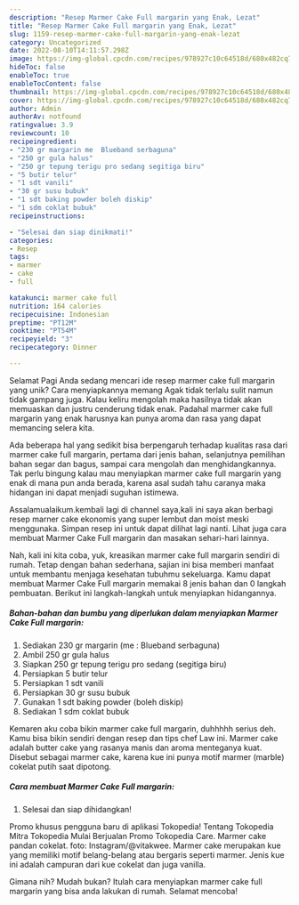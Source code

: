 ```yaml
---
description: "Resep Marmer Cake Full margarin yang Enak, Lezat"
title: "Resep Marmer Cake Full margarin yang Enak, Lezat"
slug: 1159-resep-marmer-cake-full-margarin-yang-enak-lezat
category: Uncategorized
date: 2022-08-10T14:11:57.298Z
image: https://img-global.cpcdn.com/recipes/978927c10c64518d/680x482cq70/marmer-cake-full-margarin-foto-resep-utama.jpg
hideToc: false
enableToc: true
enableTocContent: false
thumbnail: https://img-global.cpcdn.com/recipes/978927c10c64518d/680x482cq70/marmer-cake-full-margarin-foto-resep-utama.jpg
cover: https://img-global.cpcdn.com/recipes/978927c10c64518d/680x482cq70/marmer-cake-full-margarin-foto-resep-utama.jpg
author: Admin
authorAv: notfound
ratingvalue: 3.9
reviewcount: 10
recipeingredient:
- "230 gr margarin me  Blueband serbaguna"
- "250 gr gula halus"
- "250 gr tepung terigu pro sedang segitiga biru"
- "5 butir telur"
- "1 sdt vanili"
- "30 gr susu bubuk"
- "1 sdt baking powder boleh diskip"
- "1 sdm coklat bubuk"
recipeinstructions:

- "Selesai dan siap dinikmati!"
categories:
- Resep
tags:
- marmer
- cake
- full

katakunci: marmer cake full 
nutrition: 164 calories
recipecuisine: Indonesian
preptime: "PT12M"
cooktime: "PT54M"
recipeyield: "3"
recipecategory: Dinner

---
```



Selamat Pagi Anda sedang mencari ide resep marmer cake full margarin yang unik? Cara menyiapkannya memang Agak tidak terlalu sulit namun tidak gampang juga. Kalau keliru mengolah maka hasilnya tidak akan memuaskan dan justru cenderung tidak enak. Padahal marmer cake full margarin yang enak harusnya kan punya aroma dan rasa yang dapat memancing selera kita.


Ada beberapa hal yang sedikit bisa berpengaruh terhadap kualitas rasa dari marmer cake full margarin, pertama dari jenis bahan, selanjutnya pemilihan bahan segar dan bagus, sampai cara mengolah dan menghidangkannya. Tak perlu bingung kalau mau menyiapkan marmer cake full margarin yang enak di mana pun anda berada, karena asal sudah tahu caranya maka hidangan ini dapat menjadi suguhan istimewa.

Assalamualaikum.kembali lagi di channel saya,kali ini saya akan berbagi resep marner cake ekonomis yang super lembut dan moist meski menggunaka. Simpan resep ini untuk dapat dilihat lagi nanti. Lihat juga cara membuat Marmer Cake Full margarin dan masakan sehari-hari lainnya.


Nah, kali ini kita coba, yuk, kreasikan marmer cake full margarin sendiri di rumah. Tetap dengan bahan sederhana, sajian ini bisa memberi manfaat untuk membantu menjaga kesehatan tubuhmu sekeluarga. Kamu dapat membuat Marmer Cake Full margarin memakai 8 jenis bahan dan 0 langkah pembuatan. Berikut ini langkah-langkah untuk menyiapkan hidangannya.

<!--inarticleads1-->

##### Bahan-bahan dan bumbu yang diperlukan dalam menyiapkan Marmer Cake Full margarin:

1. Sediakan 230 gr margarin (me : Blueband serbaguna)
1. Ambil 250 gr gula halus
1. Siapkan 250 gr tepung terigu pro sedang (segitiga biru)
1. Persiapkan 5 butir telur
1. Persiapkan 1 sdt vanili
1. Persiapkan 30 gr susu bubuk
1. Gunakan 1 sdt baking powder (boleh diskip)
1. Sediakan 1 sdm coklat bubuk


Kemaren aku coba bikin marmer cake full margarin, duhhhhh serius deh. Kamu bisa bikin sendiri dengan resep dan tips chef Law ini. Marmer cake adalah butter cake yang rasanya manis dan aroma menteganya kuat. Disebut sebagai marmer cake, karena kue ini punya motif marmer (marble) cokelat putih saat dipotong. 

<!--inarticleads2-->

##### Cara membuat Marmer Cake Full margarin:


1. Selesai dan siap dihidangkan!

Promo khusus pengguna baru di aplikasi Tokopedia! Tentang Tokopedia Mitra Tokopedia Mulai Berjualan Promo Tokopedia Care. Marmer cake pandan cokelat. foto: Instagram/@vitakwee. Marmer cake merupakan kue yang memiliki motif belang-belang atau bergaris seperti marmer. Jenis kue ini adalah campuran dari kue cokelat dan juga vanilla. 

Gimana nih? Mudah bukan? Itulah cara menyiapkan marmer cake full margarin yang bisa anda lakukan di rumah. Selamat mencoba!
